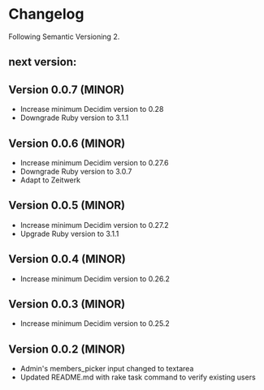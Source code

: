 # Changelog
Following Semantic Versioning 2.

## next version:

## Version 0.0.7 (MINOR)
- Increase minimum Decidim version to 0.28
- Downgrade Ruby version to 3.1.1

## Version 0.0.6 (MINOR)
- Increase minimum Decidim version to 0.27.6
- Downgrade Ruby version to 3.0.7
- Adapt to Zeitwerk

## Version 0.0.5 (MINOR)
- Increase minimum Decidim version to 0.27.2
- Upgrade Ruby version to 3.1.1

## Version 0.0.4 (MINOR)
- Increase minimum Decidim version to 0.26.2

## Version 0.0.3 (MINOR)
- Increase minimum Decidim version to 0.25.2

## Version 0.0.2 (MINOR)
- Admin's members_picker input changed to textarea
- Updated README.md with rake task command to verify existing users
